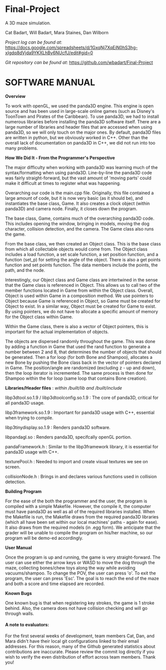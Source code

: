 # Final-Project
A 3D maze simulation.

Cat Badart,
Will Badart,
Mara Staines,
Dan Wilborn


*Project log can be found at*: https://docs.google.com/spreadsheets/d/1GxqNj7XqEiN0hS3hg-xIgdq8dVjda9YKXLhBy6NUcfU/edit#gid=0


*Git repository can be found at*: https://github.com/wbadart/Final-Project


SOFTWARE MANUAL
===============

**Overview** 

To work with openGL, we used the panda3D engine. This engine is open source and has been used in large-scale online games (such as Disney's ToonTown and Pirates of the Caribbean). To use panda3D, we had to install numerous libraries before installing the panda3D software itself. There are a large number of libraries and header files that are accessed when using panda3D, so we will only touch on the major ones. By default, panda3D files are written in python, but we obviously worked in C++. Other than the overall lack of documentation on panda3D in C++, we did not run into too many problems.


**How We Did It - From the Programmer's Perspective**

The major difficulty when working with panda3D was learning much of the syntax/formatting when using panda3D. Line-by-line the panda3D code was fairly straight-forward, but the vast amount of 'moving parts' could make it difficult at times to register what was happening.

Overarching our code is the main.cpp file. Originally, this file contained a large amount of code, but it is now very basic (as it should be), and instantiates the base class, Game. It also creates a clock object (within panda3D) and camera node. Finally, it closes down the program.

The base class, Game, contains much of the overarching panda3D code. This includes opening the window, bringing in models, moving the dog character, collision detection, and the camera. The Game class also runs the game.

From the base class, we then created an Object class. This is the base class from which all collectable objects would come from. The Object class includes a load function, a set scale function, a set position function, and a function (set_p) for setting the angle of the object. There is also a get points function and set points function. The data members include the points, the path, and the node. 

Interestingly, our Object class and Game class are intertwined in the sense that the Game class is referenced in Object. This allows us to call two of the member functions located in Game from within the Object class. Overall, Object is used within Game in a composition method. We use pointers to Object because Game is referenced in Object, so Game must be created for Object to exist. In a similar way, Object must be created for Game to exist. By using pointers, we do not have to allocate a specific amount of memory for the Object class within Game.

Within the Game class, there is also a vector of Object pointers, this is important for the actual implementation of objects.

The objects are dispersed randomly throughout the game. This was done by adding a function in Game that used the rand function to generate a number between 2 and 8, that determines the number of objects that should be generated. Then a for loop (for both Bone and Shampoo), allocates a new Bone by pushing the Bone class back in the vector of pointers declared in Game. The position/angle are randomized (excluding z - up and down), then the loop iterator is incremented. The same process is then done for Shampoo within the for loop (same loop that contains Bone creation).


**Libraries/Header files** :  *within /built/lib and /built/include*

libp3dtool.so.1.9 / libp3dtoolconfig.so.1.9 : The core of panda3D, critical for all panda3D usage.

libp3framework.so.1.9 : Important for panda3D usage with C++, essential when trying to compile.

libp3tinydisplay.so.1.9 : Renders panda3D software.

libpandagl.so : Renders panda3D, specifcally openGL portion.
 

pandaFramework.h : Similar to the libp3framework library, it is essential for panda3D usage with C++.

texturePool.h : Needed to import and create visual textures we see on screen.

collisionNode.h : Brings in and declares various functions used in collision detection.



**Building Program**

For the ease of the both the programmer and the user, the program is compiled with a simple Makefile. However, the compile it, the computer must have panda3D as well as all of the required libraries installed. When the Makefile is run, the Makefile draws from the required panda3D libraries (which all have been set within our local machines' paths - again for ease). It also draws from the required models (in .egg form). We anticipate that the grader will be unable to compile the program on his/her machine, so our program will be demo-ed accordingly.


**User Manual**

Once the program is up and running, the game is very straight-forward. The user can use either the arrow keys or WASD to move the dog through the maze, collecting bones/chew toys along the way while avoiding vacuums/shampoo. To change the POV, the user can press 'o'. To exit the program, the user can press 'Esc'. The goal is to reach the end of the maze and both a score and time elapsed are recorded.


**Known Bugs**

One known bug is that when registering key strokes, the game is 1 stroke behind. Also, the camera does not have collision checking and will go through walls. 



#### A note to evaluators:

For the first several weeks of development, team members Cat, Dan, and Mara didn't have their local git configurations linked to their email addresses. For this reason, many of the Github generated statistics about contributions are inaccurate. Please review the commit log directly if you wish to verify the even distribution of effort across team members.  Thank you!
